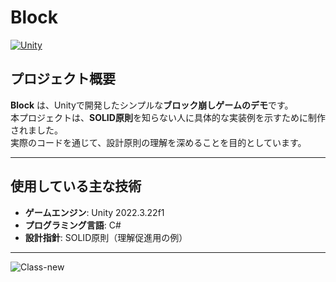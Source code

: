 # Block
[![Unity](https://img.shields.io/badge/Unity-2022.3.22f1-black?logo=unity)](https://unity.com/)

## プロジェクト概要
**Block** は、Unityで開発したシンプルな**ブロック崩しゲームのデモ**です。  
本プロジェクトは、**SOLID原則**を知らない人に具体的な実装例を示すために制作されました。  
実際のコードを通じて、設計原則の理解を深めることを目的としています。

---

## 使用している主な技術
- **ゲームエンジン**: Unity 2022.3.22f1
- **プログラミング言語**: C#
- **設計指針**: SOLID原則（理解促進用の例）

---

![Class-new](https://github.com/user-attachments/assets/fe38c57a-6396-4127-b3d7-27b994872153)
